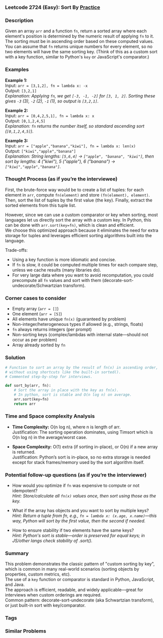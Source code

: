 ### Leetcode 2724 (Easy): Sort By [Practice](https://leetcode.com/problems/sort-by)

### Description  
Given an array `arr` and a function `fn`, return a sorted array where each element's position is determined by the numeric result of applying `fn` to it. The sorting must be in ascending order based on these computed values. You can assume that `fn` returns unique numbers for every element, so no two elements will have the same sorting key. (Think of this as a custom sort with a key function, similar to Python's `key` or JavaScript's comparator.)

### Examples  

**Example 1:**  
Input: `arr = [3,1,2], fn = lambda x: -x`  
Output: `[3,2,1]`  
*Explanation: Applying `fn`, we get `[-3, -1, -2]` for `[3, 1, 2]`. Sorting these gives `-3` (3), `-2` (2), `-1` (1), so output is `[3,2,1]`.*

**Example 2:**  
Input: `arr = [0,4,2,5,1], fn = lambda x: x`  
Output: `[0,1,2,4,5]`  
*Explanation: `fn` returns the number itself, so standard ascending sort (`[0,1,2,4,5]`).*

**Example 3:**  
Input: `arr = ["apple","banana","kiwi"], fn = lambda x: len(x)`  
Output: `["kiwi","apple","banana"]`  
*Explanation: String lengths: `[5,6,4]` → `["apple", "banana", "kiwi"]`, then sort by lengths: 4 ("kiwi"), 5 ("apple"), 6 ("banana") → `["kiwi","apple","banana"]`.*

### Thought Process (as if you’re the interviewee)  
First, the brute-force way would be to create a list of tuples: for each element in `arr`, compute `fn(element)` and store `(fn(element), element)`. Then, sort the list of tuples by the first value (the key). Finally, extract the sorted elements from this tuple list.

However, since we can use a custom comparator or key when sorting, most languages let us directly sort the array with a custom key. In Python, this can be done with `arr.sort(key=fn)`, which is clean and efficient.  
We choose this optimized approach because it eliminates the need for extra storage for tuples and leverages efficient sorting algorithms built into the language.

Trade-offs:  
- Using a key function is more idiomatic and concise.  
- If `fn` is slow, it could be computed multiple times for each compare step, unless we cache results (many libraries do).
- For very large data where you want to avoid recomputation, you could precompute all `fn` values and sort with them (decorate-sort-undecorate/Schwartzian transform).

### Corner cases to consider  
- Empty array (`arr = []`)
- One element (`arr = [5]`)
- All elements have unique `fn(x)` (guaranteed by problem)
- Non-integer/heterogeneous types if allowed (e.g., strings, floats)
- `fn` always returns integers (per prompt)
- Non-sorting keys (complex/lambdas with internal state—should not occur as per problem)
- Array already sorted by `fn`

### Solution

```python
# Function to sort an array by the result of fn(x) in ascending order,
# without using shortcuts like the built-in sorted().
# Commented step-by-step for interviews.

def sort_by(arr, fn):
    # Sort the array in place with the key as fn(x).
    # In python, sort is stable and O(n log n) on average.
    arr.sort(key=fn)
    return arr
```

### Time and Space complexity Analysis  

- **Time Complexity:** O(n log n), where n is length of arr.  
  Justification: The sorting operation dominates, using Timsort which is O(n log n) in the average/worst case.

- **Space Complexity:** O(1) extra (if sorting in-place), or O(n) if a new array is returned.  
  Justification: Python’s sort is in-place, so no extra storage is needed except for stack frames/memory used by the sort algorithm itself.

### Potential follow-up questions (as if you’re the interviewer)  

- How would you optimize if `fn` was expensive to compute or not idempotent?  
  *Hint: Store/calculate all `fn(x)` values once, then sort using those as the key.*

- What if the array has objects and you want to sort by multiple keys?  
  *Hint: Return a tuple from fn, e.g., `fn = lambda x: (x.age, x.name)`—this way, Python will sort by the first value, then the second if needed.*

- How to ensure stability if two elements have the same keys?  
  *Hint: Python's sort is stable—order is preserved for equal keys; in JS/other langs check stability of .sort().*

### Summary
This problem demonstrates the classic pattern of "custom sorting by key", which is common in many real-world scenarios (sorting objects by properties, custom metrics, etc).  
The use of a `key` function or comparator is standard in Python, JavaScript, and Java.  
The approach is efficient, readable, and widely applicable—great for interviews when custom orderings are required.  
Common pattern: decorate-sort-undecorate (aka Schwartzian transform), or just built-in sort with key/comparator.

### Tags

### Similar Problems
